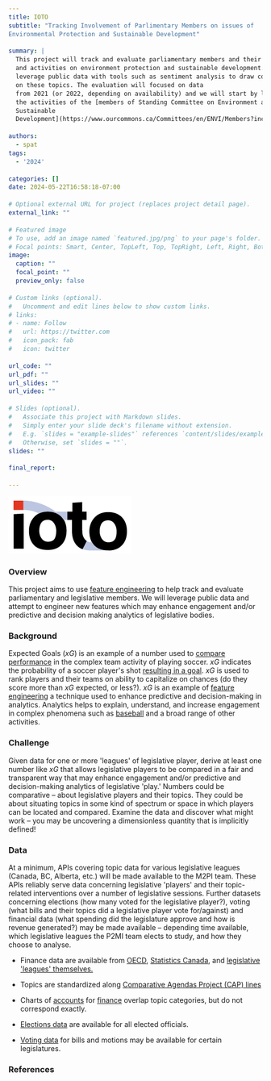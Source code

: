 ```yaml
---
title: IOTO
subtitle: "Tracking Involvement of Parlimentary Members on issues of
Environmental Protection and Sustainable Development"

summary: |
  This project will track and evaluate parliamentary members and their involvement
  and activities on environment protection and sustainable development. It will
  leverage public data with tools such as sentiment analysis to draw conclusions
  on these topics. The evaluation will focused on data
  from 2021 (or 2022, depending on availability) and we will start by looking at
  the activities of the [members of Standing Committee on Environment and
  Sustainable
  Development](https://www.ourcommons.ca/Committees/en/ENVI/Members?includeAssociates=True#AssociateMembers).
  
authors:
  - spat
tags:
  - '2024'

categories: []
date: 2024-05-22T16:58:18-07:00

# Optional external URL for project (replaces project detail page).
external_link: ""

# Featured image
# To use, add an image named `featured.jpg/png` to your page's folder.
# Focal points: Smart, Center, TopLeft, Top, TopRight, Left, Right, BottomLeft, Bottom, BottomRight.
image:
  caption: ""
  focal_point: ""
  preview_only: false

# Custom links (optional).
#   Uncomment and edit lines below to show custom links.
# links:
# - name: Follow
#   url: https://twitter.com
#   icon_pack: fab
#   icon: twitter

url_code: ""
url_pdf: ""
url_slides: ""
url_video: ""

# Slides (optional).
#   Associate this project with Markdown slides.
#   Simply enter your slide deck's filename without extension.
#   E.g. `slides = "example-slides"` references `content/slides/example-slides.md`.
#   Otherwise, set `slides = ""`.
slides: ""

final_report:

---
```

![](IOTOLogo.png)

### Overview
This project aims to use [feature
engineering](https://en.wikipedia.org/wiki/Feature_engineering) to help track
and evaluate parliamentary and legislative members. We will leverage public data
and attempt to engineer new features which may enhance engagement and/or
predictive and decision making analytics of legislative bodies.


### Background
Expected Goals ($xG$) is an example of a number used to [compare
performance](https://statsbomb.com/soccer-metrics/expected-goals-xg-explained/)
in the complex team activity of playing soccer. $xG$ indicates the probability
of a soccer player's shot [resulting in a
goal](https://journals.plos.org/plosone/article?id=10.1371/journal.pone.0282295).
$xG$ is used to rank players and their teams on ability to capitalize on chances
(do they score more than $xG$ expected, or less?). $xG$ is an example of
[feature engineering](https://en.wikipedia.org/wiki/Feature_engineering) a
technique used to enhance predictive and decision-making in analytics. Analytics
helps to explain, understand, and increase engagement in complex phenomena such
as [baseball](https://en.wikipedia.org/wiki/Sabermetrics) and a broad range of
other activities.

### Challenge
Given data for one or more 'leagues' of legislative player, derive at least one
number like $xG$ that allows legislative players to be compared in a fair and
transparent way that may enhance engagement and/or predictive and
decision-making analytics of legislative 'play.' Numbers could be comparative –
about legislative players and their topics. They could be about situating topics
in some kind of spectrum or space in which players can be located and compared.
Examine the data and discover what might work – you may be uncovering a
dimensionless quantity that is implicitly defined!

### Data
At a minimum, APIs covering topic data for various legislative leagues (Canada,
BC, Alberta, etc.) will be made available to the M2PI team. These APIs reliably
serve data concerning legislative 'players' and their topic-related
interventions over a number of legislative sessions.  Further datasets
concerning elections (how many voted for the legislative player?), voting (what
bills and their topics did a legislative player vote for/against) and financial
data (what spending did the legislature approve and how is revenue generated?)
may be made available – depending time available, which legislative leagues the
P2MI team elects to study, and how they choose to analyse.

  * Finance data are available from
    [OECD](https://data.oecd.org/gga/general-government-spending.htm),
    [Statistics Canada](https://www150.statcan.gc.ca/n1/en/type/data), and
    [legislative 'leagues'
    themselves.](http://www2.gov.bc.ca/gov/content/data/statistics/economy/bc-economic-accounts-gdp)
  * Topics are standardized along [Comparative Agendas Project (CAP)
    lines](https://www.comparativeagendas.net/pages/master-codebook)
  * Charts of
    [accounts](https://www.tpsgc-pwgsc.gc.ca/recgen/pceaf-gwcoa/2324/tdm-toc-eng.html)
    for
        [finance](https://www.oecd-ilibrary.org/sites/df28fbde-en/index.html?itemId=/content/component/df28fbde-en#:~:text=Governments'%20expenditures%20by%20function%20reveal,and%20public%20order%20and%20safety)
        overlap topic categories, but do not correspond exactly.
  * [Elections
    data](https://www.elections.ca/content.aspx?section=res&dir=rep/off/44gedata&document=index&lang=e) are available for all elected officials.

  * [Voting data](https://www.ourcommons.ca/members/en/votes) for bills and motions may be available for certain legislatures.

### References


[^1]: https://statsbomb.com/soccer-metrics/expected-goals-xg-explained/
[^2]: https://journals.plos.org/plosone/article?id=10.1371/journal.pone.0282295
[^3]: https://en.wikipedia.org/wiki/Feature_engineering
[^4]: https://en.wikipedia.org/wiki/Sabermetrics
[^5]: https://data.oecd.org/gga/general-government-spending.htm
[^6]: https://www150.statcan.gc.ca/n1/en/type/data
[^7]: For example https://www2.gov.bc.ca/gov/content/data/statistics/economy/bc-economic-accounts-gdp
[^8]: https://www.comparativeagendas.net/pages/master-codebook
[^9]: https://www.tpsgc-pwgsc.gc.ca/recgen/pceaf-gwcoa/2324/tdm-toc-eng.html
[^10]: https://www.oecd-ilibrary.org/sites/df28fbde-en/index.html?itemId=/content/component/df28fbde-en#:~:text=Governments'%20expenditures%20by%20function%20reveal,and%20public%20order%20and%20safety
[^11]: Example: https://www.elections.ca/content.aspx?section=res&dir=rep/
